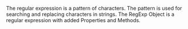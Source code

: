 The regular expression is a pattern of characters.
The pattern is used for searching and replacing characters in strings.
The RegExp Object is a regular expression with added Properties and Methods.
